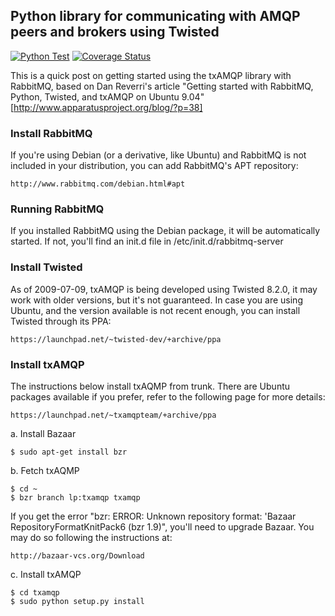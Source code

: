 ## Python library for communicating with AMQP peers and brokers using Twisted

[![Python Test](https://github.com/DomAmato/txamqp/workflows/Python%20Test/badge.svg)](https://github.com/DomAmato/txamqp/actions)
[![Coverage Status](https://coveralls.io/repos/github/DomAmato/txamqp/badge.svg?branch=master)](https://coveralls.io/github/DomAmato/txamqp?branch=master)

This is a quick post on getting started using the txAMQP library with RabbitMQ,
based on Dan Reverri's article "Getting started with RabbitMQ, Python, Twisted,
and txAMQP on Ubuntu 9.04" [http://www.apparatusproject.org/blog/?p=38]

### Install RabbitMQ
	
If you're using Debian (or a derivative, like Ubuntu) and RabbitMQ is not
included in your distribution, you can add RabbitMQ's APT repository:

    http://www.rabbitmq.com/debian.html#apt

### Running RabbitMQ

If you installed RabbitMQ using the Debian package, it will be automatically
started. If not, you'll find an init.d file in /etc/init.d/rabbitmq-server

### Install Twisted

As of 2009-07-09, txAMQP is being developed using Twisted 8.2.0, it may
work with older versions, but it's not guaranteed. In case you are using
Ubuntu, and the version available is not recent enough, you can install
Twisted through its PPA:

    https://launchpad.net/~twisted-dev/+archive/ppa

### Install txAMQP

The instructions below install txAQMP from trunk. There are Ubuntu packages
available if you prefer, refer to the following page for more details:

    https://launchpad.net/~txamqpteam/+archive/ppa

a. Install Bazaar

    $ sudo apt-get install bzr

b. Fetch txAQMP

    $ cd ~
    $ bzr branch lp:txamqp txamqp

If you get the error "bzr: ERROR: Unknown repository format: 'Bazaar
RepositoryFormatKnitPack6 (bzr 1.9)", you'll need to upgrade Bazaar. You may
do so following the instructions at:

    http://bazaar-vcs.org/Download

c. Install txAMQP

    $ cd txamqp
    $ sudo python setup.py install
